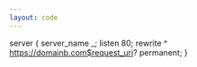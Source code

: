 ```yaml
---
layout: code
---
```


server {
    server_name             _;
    listen                  80;
    rewrite ^ https://domainb.com$request_uri? permanent;
}

